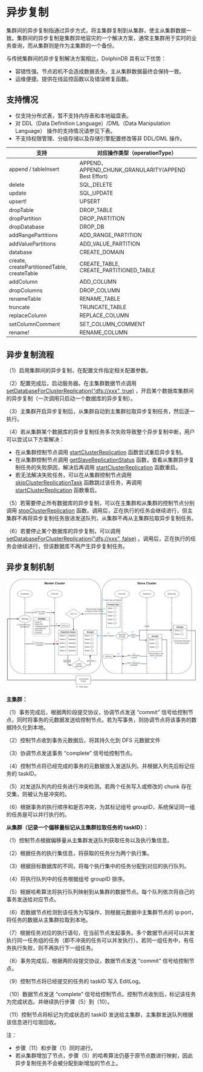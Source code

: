 # 异步复制

集群间的异步复制指通过异步方式，将主集群复制到从集群，使主从集群数据一致。集群间的异步复制是集群异地容灾的一个解决方案，通常主集群用于实时的业务查询，而从集群则是作为主集群的一个备份。

与传统集群间的异步复制解决方案相比，DolphinDB 具有以下优势：

* 容错性强。节点宕机不会造成数据丢失，主从集群数据最终会保持一致。
* 运维便捷。提供在线监控函数以及错误修复函数。

## 支持情况

* 仅支持分布式表，暂不支持内存表和本地磁盘表。
* 对 DDL（Data Definition Language）/DML（Data Manipulation
  Language） 操作的支持情况请参见下表。
* 不支持权限管理、分级存储以及存储引擎配置修改等非 DDL/DML 操作。

| 支持 | 对应操作类型（operationType） |
| --- | --- |
| append / tableInsert | APPEND、APPEND\_CHUNK\_GRANULARITY(APPEND Best Effort) |
| delete | SQL\_DELETE |
| update | SQL\_UPDATE |
| upsert! | UPSERT |
| dropTable | DROP\_TABLE |
| dropPartition | DROP\_PARTITION |
| dropDatabase | DROP\_DB |
| addRangePartitions | ADD\_RANGE\_PARTITION |
| addValuePartitions | ADD\_VALUE\_PARTITION |
| database | CREATE\_DOMAIN |
| create, createPartitionedTable, createTable | CREATE\_TABLE, CREATE\_PARTITIONED\_TABLE |
| addColumn | ADD\_COLUMN |
| dropColumns | DROP\_COLUMN |
| renameTable | RENAME\_TABLE |
| truncate | TRUNCATE\_TABLE |
| replaceColumn | REPLACE\_COLUMN |
| setColumnComment | SET\_COLUMN\_COMMENT |
| rename! | RENAME\_COLUMN |

## 异步复制流程

（1）启用集群间的异步复制，在配置文件指定相关配置参数。

（2）配置完成后，启动服务器。在主集群数据节点调用 [setDatabaseForClusterReplication("dfs://xxx", true)](../funcs/s/setDatabaseForClusterReplication.md)
，开启某个数据库集群间的异步复制（一次调用只启动一个数据库的异步复制）。

（3）主集群开启异步复制后，从集群自动到主集群拉取异步复制任务，然后逐一执行。

（4）若从集群某个数据库的异步复制任务多次失败导致整个异步复制中断，用户可以尝试以下方案解决：

* 在从集群控制节点调用 [startClusterReplication](../funcs/s/startClusterReplication.md) 函数尝试重启异步复制。
* 在从集群控制节点调用 [getSlaveReplicationStatus](../funcs/g/getSlaveReplicationStatus.md)
  函数，查看从集群异步复制任务的失败原因，解决后再调用 [startClusterReplication](../funcs/s/startClusterReplication.md) 函数重启。
* 若无法解决失败任务，可以在从集群控制节点调用 [skipClusterReplicationTask](../funcs/s/skipClusterReplicationTask.md) 函数跳过该任务，再调用 [startClusterReplication](../funcs/s/startClusterReplication.md) 函数重启。

（5）若需要停止所有数据库的异步复制，可以在主集群和从集群的控制节点分别调用 [stopClusterReplication](../funcs/s/stopClusterReplication.md)
函数。调用后，正在执行的任务会继续进行，但主集群不再将异步复制任务放进发送队列，从集群不再从主集群拉取异步复制任务。

（6）若要停止某个数据库的异步复制，可以调用 [setDatabaseForClusterReplication("dfs://xxx", false)](../funcs/s/setDatabaseForClusterReplication.md)
。调用后，正在执行的任务会继续进行，但该数据库不再产生异步复制任务。

## 异步复制机制

![](../images/clusterAsync.png)

**主集群：**

（1）事务完成后，根据两阶段提交协议，协调节点发送 “commit”
信号给控制节点，同时将事务的元数据发送给控制节点。若为写事务，则协调节点将该事务的数据持久化到本地。

（2）控制节点收到事务元数据后，将其持久化到 DFS 元数据文件

（3）协调节点发送事务 “complete” 信号给控制节点。

（4）控制节点将已经完成的事务的元数据放入发送队列。并根据入列先后标记任务的 taskID。

（5）对发送队列内的任务进行冲突检测。若两个任务写入或修改的 chunk 存在交集，则被认为是冲突的。

（6）根据事务的执行顺序和是否冲突，为其标记组号 groupID，系统保证同一组的任务是可以并行执行的。

**从集群（**记录一个偏移量标记从主集群拉取任务的 taskID**）：**

（1）控制节点根据偏移量从主集群发送队列获取任务以及执行集信息。

（2）根据任务的执行集信息，将获取的任务分为两个执行集。

（3）根据目标数据库的不同，将每个执行集中的任务分配到对应的执行队列。

（4）将执行队列中的任务根据组号 groupID 排序。

（5）根据哈希算法将执行队列映射到从集群的数据节点。每个队列依次将自己的事务发送给对应节点。

（6）若数据节点检测到该任务为写操作，则根据元数据中主集群节点的 ip:port，将任务的数据从主集群拉取到本地。

（7）根据任务对应的执行语句，在当前节点发起事务。多个数据节点间可以并发执行同一任务组的任务（即不冲突的任务可以并发执行）。若同一组任务中，有任务执行失败，则不再执行下一组任务。

（8）事务完成后，根据两阶段提交协议，数据节点发送 “commit” 信号给控制节点。

（9）控制节点将已经提交的任务的 taskID 写入 EditLog。

（10）数据节点发送 “complete” 信号给控制节点。控制节点收到后，标记该任务为完成状态。并继续执行步骤（5）到（10）。

（11）控制节点将标记为完成状态的 taskID 发送给主集群，主集群发送队列根据该信息进行垃圾回收。

注：

* 步骤（11）和步骤（1）同时进行。
* 若从集群增加了节点，步骤（5）的哈希算法仍基于原节点数进行映射，因此异步复制任务不会被分配到新增加的节点上。

